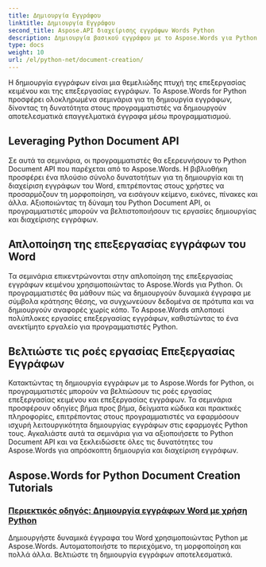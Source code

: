```yaml
---
title: Δημιουργία Εγγράφου
linktitle: Δημιουργία Εγγράφου
second_title: Aspose.API διαχείρισης εγγράφων Words Python
description: Δημιουργία βασικού εγγράφου με το Aspose.Words για Python. Δημιουργήστε δυναμικά έγγραφα, προσαρμόστε τη μορφοποίηση και απλοποιήστε την επεξεργασία εγγράφων κειμένου.
type: docs
weight: 10
url: /el/python-net/document-creation/
---
```


Η δημιουργία εγγράφων είναι μια θεμελιώδης πτυχή της επεξεργασίας κειμένου και της επεξεργασίας εγγράφων. Το Aspose.Words for Python προσφέρει ολοκληρωμένα σεμινάρια για τη δημιουργία εγγράφων, δίνοντας τη δυνατότητα στους προγραμματιστές να δημιουργούν αποτελεσματικά επαγγελματικά έγγραφα μέσω προγραμματισμού.

## Leveraging Python Document API

Σε αυτά τα σεμινάρια, οι προγραμματιστές θα εξερευνήσουν το Python Document API που παρέχεται από το Aspose.Words. Η βιβλιοθήκη προσφέρει ένα πλούσιο σύνολο δυνατοτήτων για τη δημιουργία και τη διαχείριση εγγράφων του Word, επιτρέποντας στους χρήστες να προσαρμόζουν τη μορφοποίηση, να εισάγουν κείμενο, εικόνες, πίνακες και άλλα. Αξιοποιώντας τη δύναμη του Python Document API, οι προγραμματιστές μπορούν να βελτιστοποιήσουν τις εργασίες δημιουργίας και διαχείρισης εγγράφων.

## Απλοποίηση της επεξεργασίας εγγράφων του Word

Τα σεμινάρια επικεντρώνονται στην απλοποίηση της επεξεργασίας εγγράφων κειμένου χρησιμοποιώντας το Aspose.Words για Python. Οι προγραμματιστές θα μάθουν πώς να δημιουργούν δυναμικά έγγραφα με σύμβολα κράτησης θέσης, να συγχωνεύουν δεδομένα σε πρότυπα και να δημιουργούν αναφορές χωρίς κόπο. Το Aspose.Words απλοποιεί πολύπλοκες εργασίες επεξεργασίας εγγράφων, καθιστώντας το ένα ανεκτίμητο εργαλείο για προγραμματιστές Python.

## Βελτιώστε τις ροές εργασίας Επεξεργασίας Εγγράφων

Κατακτώντας τη δημιουργία εγγράφων με το Aspose.Words for Python, οι προγραμματιστές μπορούν να βελτιώσουν τις ροές εργασίας επεξεργασίας κειμένου και επεξεργασίας εγγράφων. Τα σεμινάρια προσφέρουν οδηγίες βήμα προς βήμα, δείγματα κώδικα και πρακτικές πληροφορίες, επιτρέποντας στους προγραμματιστές να εφαρμόσουν ισχυρή λειτουργικότητα δημιουργίας εγγράφων στις εφαρμογές Python τους. Αγκαλιάστε αυτά τα σεμινάρια για να αξιοποιήσετε το Python Document API και να ξεκλειδώσετε όλες τις δυνατότητες του Aspose.Words για απρόσκοπτη δημιουργία και διαχείριση εγγράφων.

## Aspose.Words for Python Document Creation Tutorials
### [Περιεκτικός οδηγός: Δημιουργία εγγράφων Word με χρήση Python](./creating-word-documents-using-python/)
Δημιουργήστε δυναμικά έγγραφα του Word χρησιμοποιώντας Python με Aspose.Words. Αυτοματοποιήστε το περιεχόμενο, τη μορφοποίηση και πολλά άλλα. Βελτιώστε τη δημιουργία εγγράφων αποτελεσματικά.